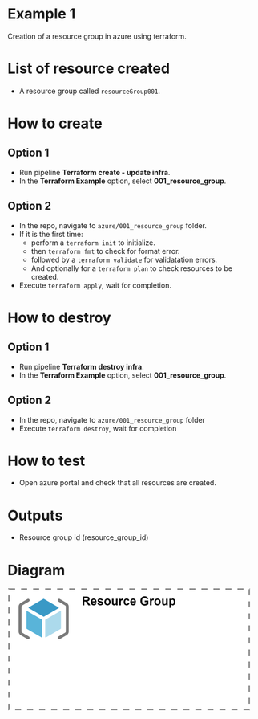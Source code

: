 # Example 1

Creation of a resource group in azure using terraform.

# List of resource created

* A resource group called `resourceGroup001`.

# How to create

## Option 1

* Run pipeline **Terraform create - update infra**.
* In the **Terraform Example** option, select **001_resource_group**.

## Option 2

* In the repo, navigate to `azure/001_resource_group` folder.
* If it is the first time:
  * perform a `terraform init` to initialize.
  * then `terraform fmt` to check for format error.
  * followed by a `terraform validate` for validatation errors.
  * And optionally for a `terraform plan` to check resources to be created.
* Execute `terraform apply`, wait for completion.

# How to destroy

## Option 1

* Run pipeline **Terraform destroy infra**.
* In the **Terraform Example** option, select **001_resource_group**.

## Option 2

* In the repo, navigate to `azure/001_resource_group` folder
* Execute `terraform destroy`, wait for completion

# How to test

* Open azure portal and check that all resources are created.

# Outputs

* Resource group id (resource_group_id)

# Diagram

![Diagrama Exercise 1](/images/Exercise_001.svg)
